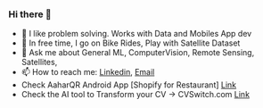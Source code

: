 ### Hi there 👋

- 🔭 I like problem solving. Works with Data and Mobiles App dev
- 🌱 In free time, I go on Bike Rides, Play with Satellite Dataset
- 💬 Ask me about General ML, ComputerVision, Remote Sensing, Satellites,
- 📫 How to reach me: [Linkedin](https://www.linkedin.com/in/manishsahuiitbhu/), [Email](manish.sahu.civ13@iitbhu.ac.in)
- Check AaharQR Android App [Shopify for Restaurant] [Link](https://play.google.com/store/apps/details?id=com.aaharqr.aaharqr)
- Check the AI tool to Transform your CV -> CVSwitch.com [Link](https://www.cvswitch.com)

<!--
**ManishSahu53/ManishSahu53** is a ✨ _special_ ✨ repository because its `README.md` (this file) appears on your GitHub profile.

Here are some ideas to get you started:

- 🔭 I’m currently working on Document AI using OCR and LLM and SLM (Small Language model)
- 🌱 Part time working on CVSwitch.com
- 👯 I’m looking to collaborate on Remote Sensing Projects.
- 💬 Ask me about General ML, ComputerVision, Remote Sensing, Satellites,
- 📫 How to reach me: [Linkedin](https://www.linkedin.com/in/manishsahuiitbhu/), [Email](manish.sahu.civ13@iitbhu.ac.in)
-->
